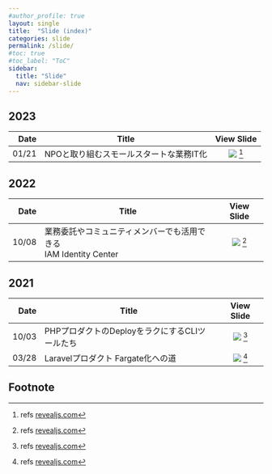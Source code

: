 ```yaml
---
#author_profile: true
layout: single
title:  "Slide (index)"
categories: slide
permalink: /slide/
#toc: true
#toc_label: "ToC"
sidebar:
  title: "Slide"
  nav: sidebar-slide
---
```


## 2023

<!--
|Date |Title  |View Slide  |
|---:|---|:---:|
|07/07 |2023年夏 ぼくの現在地 |<a href="../assets/slides/2023/0707/my-present-location.html" target="_" rel="noopener"><img src="/assets/ico/revealjs.ico"></a> [^1] |
-->

|Date |Title  |View Slide  |
|---:|---|:---:|
|01/21 |NPOと取り組むスモールスタートな業務IT化 |<a href="../assets/slides/2023/0121/btcon2023.html" target="_" rel="noopener"><img src="/assets/ico/revealjs.ico"></a> [^1] |


## 2022

|Date |Title  |View Slide  |
|---:|---|:---:|
|10/08 |業務委託やコミュニティメンバーでも活用できる<br>IAM Identity Center |<a href="../assets/slides/2022/1008/jawsdays2022.html" target="_" rel="noopener"><img src="/assets/ico/revealjs.ico"></a> [^1] |


## 2021

|Date |Title  |View Slide  |
|---:|---|:---:|
|10/03 |PHPプロダクトのDeployをラクにするCLIツールたち |<a href="../assets/slides/2021/1003/phpcon2021-lt.html" target="_" rel="noopener"><img src="/assets/ico/revealjs.ico"></a> [^1] |
|03/28 |Laravelプロダクト Fargate化への道 |<a href="../assets/slides/2021/0328/phperkaigi2021-lt.html" target="_" rel="noopener"><img src="/assets/ico/revealjs.ico"></a> [^1] |


## Footnote
[^1]: refs <a href="https://revealjs.com/" target="__" rel="noopener">revealjs.com</a>
